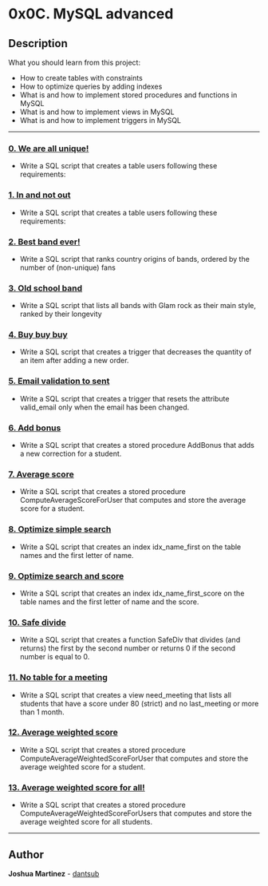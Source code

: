 # 0x0C. MySQL advanced

## Description

What you should learn from this project:

* How to create tables with constraints
* How to optimize queries by adding indexes
* What is and how to implement stored procedures and functions in MySQL
* What is and how to implement views in MySQL
* What is and how to implement triggers in MySQL

---

### [0. We are all unique!](./0-uniq_users.sql)

* Write a SQL script that creates a table users following these requirements:

### [1. In and not out](./1-country_users.sql)

* Write a SQL script that creates a table users following these requirements:

### [2. Best band ever!](./2-fans.sql)

* Write a SQL script that ranks country origins of bands, ordered by the number of (non-unique) fans

### [3. Old school band](./3-glam_rock.sql)

* Write a SQL script that lists all bands with Glam rock as their main style, ranked by their longevity

### [4. Buy buy buy](./4-store.sql)

* Write a SQL script that creates a trigger that decreases the quantity of an item after adding a new order.

### [5. Email validation to sent](./5-valid_email.sql)

* Write a SQL script that creates a trigger that resets the attribute valid_email only when the email has been changed.

### [6. Add bonus](./6-bonus.sql)

* Write a SQL script that creates a stored procedure AddBonus that adds a new correction for a student.

### [7. Average score](./7-average_score.sql)

* Write a SQL script that creates a stored procedure ComputeAverageScoreForUser that computes and store the average score for a student.

### [8. Optimize simple search](./8-index_my_names.sql)

* Write a SQL script that creates an index idx_name_first on the table names and the first letter of name.

### [9. Optimize search and score](./9-index_name_score.sql)

* Write a SQL script that creates an index idx_name_first_score on the table names and the first letter of name and the score.

### [10. Safe divide](./10-div.sql)

* Write a SQL script that creates a function SafeDiv that divides (and returns) the first by the second number or returns 0 if the second number is equal to 0.

### [11. No table for a meeting](./11-need_meeting.sql)

* Write a SQL script that creates a view need_meeting that lists all students that have a score under 80 (strict) and no last_meeting or more than 1 month.

### [12. Average weighted score](./100-average_weighted_score.sql)

* Write a SQL script that creates a stored procedure ComputeAverageWeightedScoreForUser that computes and store the average weighted score for a student.

### [13. Average weighted score for all!](./101-average_weighted_score.sql)

* Write a SQL script that creates a stored procedure ComputeAverageWeightedScoreForUsers that computes and store the average weighted score for all students.

---

## Author

**Joshua Martinez** - [dantsub](https://github.com/dantsub)
